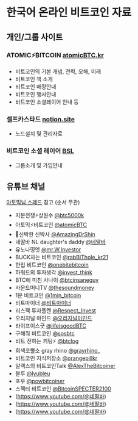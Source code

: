 # 한국어 온라인 비트코인 자료

## 개인/그룹 사이트
### ATOMIC⚡️₿ITCOIN [atomicBTC.kr](atomicBTC.kr)  
- 비트코인의 기본 개념, 전략, 오해, 미래
- 비트코인 책 소개
- 비트코인 매장안내
- 비트코인 행사안내
- 비트코인 소셜레이어 안내 등
  
### 셀프카스타드 [notion.site](https://florentine-porkpie-563.notion.site/2e905cab90ae4a979711ec40bbb85d64?v=7c329be91bd44a03928fcfa3ed4c3fe4)  
- 노드설치 및 관리자료

### 비트코인 소셜 레이어 [BSL](https://exciting-cheek-5fa.notion.site/itcoin-Social-Layer-17267469618f80e78b4ec91ae055ec06)
- 그룹소개 및 가입안내

## 유튜브 채널
[아토믹님 스레드](https://x.com/atomicBTC/status/1564381447527727104) 참고 (순서 무관)  

- 지분전쟁⚡️상원수 [@btc5000k](https://www.youtube.com/@btc5000k)
- 아토믹⚡️비트코인 [@atomicBTC](https://www.youtube.com/@atomicBTC)
- 신박한 신박사 [@AmazingDrShin](https://www.youtube.com/@AmazingDrShin)
- 네딸바 NL daughter's daddy [@네딸바](https://www.youtube.com/@네딸바)
- 유노나띵엣 [@mr.W.Investor](https://www.youtube.com/@mr.W.Investor)
- BUCK차는 비트코인 [@rabBIThole_kr21](https://www.youtube.com/@rabBIThole_kr21)
- 한입 비트코인 [@onebitebitcoin](https://www.youtube.com/@onebitebitcoin)
- 하워드의 투자생각 [@invest_think](https://www.youtube.com/@invest_think)
- BTC에 미친 사나이 [@btcinsaneguy](https://www.youtube.com/@btcinsaneguy)
- 사운드머니TV [@thesoundmoney](https://www.youtube.com/@thesoundmoney)
- 1분 비트코인 [@1min_bitcoin](https://www.youtube.com/@1min_bitcoin)
- 비트마이너 [@비트마이너](https://www.youtube.com/@비트마이너)
- 리스펙 투자플랜 [@Respect_Invest](https://www.youtube.com/@Respect_Invest)
- 오리지널 마인드 [@오리지널마인드](https://www.youtube.com/@오리지널마인드)
- 라이프이스굿 [@lifeisgoodBTC](https://www.youtube.com/@lifeisgoodBTC)
- 구해줘 비트코인 [@sosbtc](https://www.youtube.com/@sosbtc)
- 비트 전하는 키팅⚡ [@btclog](https://www.youtube.com/@btclog)
- 회색코뿔소 gray rhino [@grayrhino_](https://www.youtube.com/@grayrhino_)
- 비트코인 지식저장소 [@orangepillkr](https://www.youtube.com/@orangepillkr)
- 알렉스의 비트코인Talk [@AlexTheBitcoiner](https://www.youtube.com/@AlexTheBitcoiner)
- 블루 [@lyubleu](https://www.youtube.com/@lyubleu)
- 포우 [@powbitcoiner](https://www.youtube.com/@powbitcoiner)
- 스펙터 비트코인 [@BitcoinSPECTER2100](https://www.youtube.com/@BitcoinSPECTER2100)
- (https://www.youtube.com/@네딸바)
- (https://www.youtube.com/@네딸바)
- (https://www.youtube.com/@네딸바)
